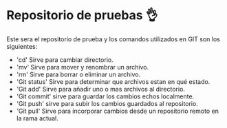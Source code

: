 # Repositorio de pruebas 👌

Este sera el repositorio de prueba y los comandos utilizados en GIT son los siguientes:
- 'cd' Sirve para cambiar directorio.
- 'mv' Sirve para mover y renombrar un archivo.
- 'rm' Sirve para borrar o eliminar un archivo.
- 'Git status' Sirve para determinar que archivos estan en qué estado.
- 'Git add' Sirve para añadir uno o mas archivos al directorio.
- 'Git commit' sirve para guardar los cambios echos localmente.
- 'Git push' sirve para subir los cambios guardados al repositorio.
- 'Git pull' Sirve para incorporar cambios desde un repositorio remoto  en la rama actual. 
 
